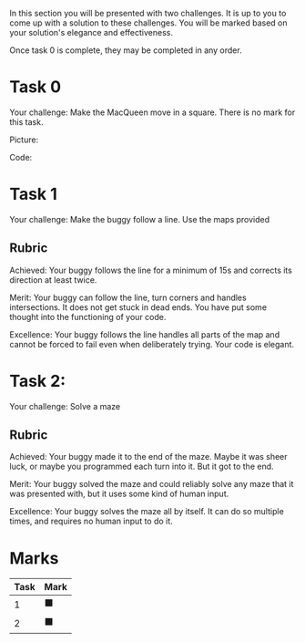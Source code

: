 In this section you will be presented with two challenges. It is up to you to come up with a solution to these challenges. You will be marked based on your solution's elegance and effectiveness. 

Once task 0 is complete, they may be completed in any order.

# Task 0 
Your challenge: Make the MacQueen move in a square. There is no mark for this task.

Picture:

Code:

# Task 1
Your challenge: Make the buggy follow a line. Use the maps provided

## Rubric
Achieved: Your buggy follows the line for a minimum of 15s and corrects its direction at least twice. 

Merit: Your buggy can follow the line, turn corners and handles intersections. It does not get stuck in dead ends. You have put some thought into the functioning of your code. 

Excellence: Your buggy follows the line handles all parts of the map and cannot be forced to fail even when deliberately trying. Your code is elegant. 


# Task 2:
Your challenge: Solve a maze

## Rubric
Achieved: Your buggy made it to the end of the maze. Maybe it was sheer luck, or maybe you programmed each turn into it. But it got to the end. 

Merit: Your buggy solved the maze and could reliably solve any maze that it was presented with, but it uses some kind of human input.

Excellence: Your buggy solves the maze all by itself. It can do so multiple times, and requires no human input to do it. 

# Marks

| Task | Mark |
| ---- | ---- |
| 1    | ⬛   |
| 2    | ⬛   |
